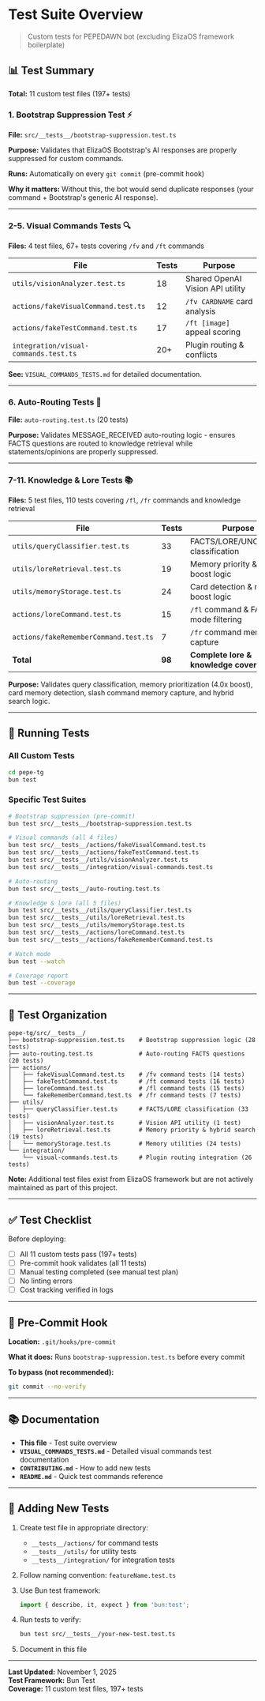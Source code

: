 # Test Suite Overview

> Custom tests for PEPEDAWN bot (excluding ElizaOS framework boilerplate)

## 📊 Test Summary

**Total:** 11 custom test files (197+ tests)

### 1. Bootstrap Suppression Test ⚡

**File:** `src/__tests__/bootstrap-suppression.test.ts`

**Purpose:** Validates that ElizaOS Bootstrap's AI responses are properly suppressed for custom commands.

**Runs:** Automatically on every `git commit` (pre-commit hook)

**Why it matters:** Without this, the bot would send duplicate responses (your command + Bootstrap's generic AI response).

---

### 2-5. Visual Commands Tests 🔍

**Files:** 4 test files, 67+ tests covering `/fv` and `/ft` commands

| File | Tests | Purpose |
|------|-------|---------|
| `utils/visionAnalyzer.test.ts` | 18 | Shared OpenAI Vision API utility |
| `actions/fakeVisualCommand.test.ts` | 12 | `/fv CARDNAME` card analysis |
| `actions/fakeTestCommand.test.ts` | 17 | `/ft [image]` appeal scoring |
| `integration/visual-commands.test.ts` | 20+ | Plugin routing & conflicts |

**See:** `VISUAL_COMMANDS_TESTS.md` for detailed documentation.

---

### 6. Auto-Routing Tests 🔀

**File:** `auto-routing.test.ts` (20 tests)

**Purpose:** Validates MESSAGE_RECEIVED auto-routing logic - ensures FACTS questions are routed to knowledge retrieval while statements/opinions are properly suppressed.

---

### 7-11. Knowledge & Lore Tests 📚

**Files:** 5 test files, 110 tests covering `/fl`, `/fr` commands and knowledge retrieval

| File | Tests | Purpose |
|------|-------|---------|
| `utils/queryClassifier.test.ts` | 33 | FACTS/LORE/UNCERTAIN classification |
| `utils/loreRetrieval.test.ts` | 19 | Memory priority & source boost logic |
| `utils/memoryStorage.test.ts` | 24 | Card detection & memory boost logic |
| `actions/loreCommand.test.ts` | 15 | `/fl` command & FACTS mode filtering |
| `actions/fakeRememberCommand.test.ts` | 7 | `/fr` command memory capture |
| **Total** | **98** | **Complete lore & knowledge coverage** |

**Purpose:** Validates query classification, memory prioritization (4.0x boost), card memory detection, slash command memory capture, and hybrid search logic.

---

## 🧪 Running Tests

### All Custom Tests
```bash
cd pepe-tg
bun test
```

### Specific Test Suites
```bash
# Bootstrap suppression (pre-commit)
bun test src/__tests__/bootstrap-suppression.test.ts

# Visual commands (all 4 files)
bun test src/__tests__/actions/fakeVisualCommand.test.ts
bun test src/__tests__/actions/fakeTestCommand.test.ts
bun test src/__tests__/utils/visionAnalyzer.test.ts
bun test src/__tests__/integration/visual-commands.test.ts

# Auto-routing
bun test src/__tests__/auto-routing.test.ts

# Knowledge & lore (all 5 files)
bun test src/__tests__/utils/queryClassifier.test.ts
bun test src/__tests__/utils/loreRetrieval.test.ts
bun test src/__tests__/utils/memoryStorage.test.ts
bun test src/__tests__/actions/loreCommand.test.ts
bun test src/__tests__/actions/fakeRememberCommand.test.ts

# Watch mode
bun test --watch

# Coverage report
bun test --coverage
```

---

## 📁 Test Organization

```
pepe-tg/src/__tests__/
├── bootstrap-suppression.test.ts    # Bootstrap suppression logic (28 tests)
├── auto-routing.test.ts             # Auto-routing FACTS questions (20 tests)
├── actions/
│   ├── fakeVisualCommand.test.ts    # /fv command tests (14 tests)
│   ├── fakeTestCommand.test.ts      # /ft command tests (16 tests)
│   ├── loreCommand.test.ts          # /fl command tests (15 tests)
│   └── fakeRememberCommand.test.ts  # /fr command tests (7 tests)
├── utils/
│   ├── queryClassifier.test.ts      # FACTS/LORE classification (33 tests)
│   ├── visionAnalyzer.test.ts       # Vision API utility (1 test)
│   ├── loreRetrieval.test.ts        # Memory priority & hybrid search (19 tests)
│   └── memoryStorage.test.ts        # Memory utilities (24 tests)
└── integration/
    └── visual-commands.test.ts      # Plugin routing integration (26 tests)
```

**Note:** Additional test files exist from ElizaOS framework but are not actively maintained as part of this project.

---

## ✅ Test Checklist

Before deploying:

- [ ] All 11 custom tests pass (197+ tests)
- [ ] Pre-commit hook validates (all 11 tests)
- [ ] Manual testing completed (see manual test plan)
- [ ] No linting errors
- [ ] Cost tracking verified in logs

---

## 🔄 Pre-Commit Hook

**Location:** `.git/hooks/pre-commit`

**What it does:** Runs `bootstrap-suppression.test.ts` before every commit

**To bypass (not recommended):**
```bash
git commit --no-verify
```

---

## 📚 Documentation

- **This file** - Test suite overview
- **`VISUAL_COMMANDS_TESTS.md`** - Detailed visual commands test documentation
- **`CONTRIBUTING.md`** - How to add new tests
- **`README.md`** - Quick test commands reference

---

## 🎯 Adding New Tests

1. Create test file in appropriate directory:
   - `__tests__/actions/` for command tests
   - `__tests__/utils/` for utility tests
   - `__tests__/integration/` for integration tests

2. Follow naming convention: `featureName.test.ts`

3. Use Bun test framework:
   ```typescript
   import { describe, it, expect } from 'bun:test';
   ```

4. Run tests to verify:
   ```bash
   bun test src/__tests__/your-new-test.test.ts
   ```

5. Document in this file

---

**Last Updated:** November 1, 2025  
**Test Framework:** Bun Test  
**Coverage:** 11 custom test files, 197+ tests

